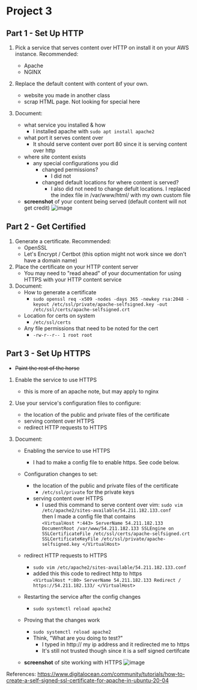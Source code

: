 # Project 3

## Part 1 - Set Up HTTP

1. Pick a service that serves content over HTTP on install it on your AWS instance. Recommended:

   - Apache
   - NGINX

2. Replace the default content with content of your own.

   - website you made in another class
   - scrap HTML page. Not looking for special here

3. Document:

   - what service you installed & how
      - I installed apache with `sudo apt install apache2`
   - what port it serves content over
      - It should serve content over port 80 since it is serving content over http
   - where site content exists
     - any special configurations you did
       - changed permissions?
         - I did not
       - changed default locations for where content is served?
         - I also did not need to change defult locations. I replaced the index file in /var/www/html/ with my own custom file
   - **screenshot** of your content being served (default content will not get credit)
   ![image](https://user-images.githubusercontent.com/77516657/159597197-b13f3ba1-2b53-4a41-9753-d73f8171d574.png)


## Part 2 - Get Certified

1. Generate a certificate. Recommended:
   - OpenSSL
   - Let's Encrypt / Certbot (this option might not work since we don't have a domain name)
2. Place the certificate on your HTTP content server
   - You may need to "read ahead" of your documentation for using HTTPS with your HTTP content service
3. Document:
   - How to generate a certificate
      - `sudo openssl req -x509 -nodes -days 365 -newkey rsa:2048 -keyout /etc/ssl/private/apache-selfsigned.key -out /etc/ssl/certs/apache-selfsigned.crt`
   - Location for certs on system
      - `/etc/ssl/certs`
   - Any file permissions that need to be noted for the cert
      - `-rw-r--r-- 1 root root`
## Part 3 - Set Up HTTPS

- ~~Paint the rest of the horse~~

1. Enable the service to use HTTPS
   - this is more of an apache note, but may apply to nginx
2. Use your service's configuration files to configure:

   - the location of the public and private files of the certificate
   - serving content over HTTPS
   - redirect HTTP requests to HTTPS

3. Document:
   - Enabling the service to use HTTPS
      - I had to make a config file to enable https. See code below.
   - Configuration changes to set:
     - the location of the public and private files of the certificate
         - `/etc/ssl/private` for the private keys
     - serving content over HTTPS
         - I used this command to serve content over vim: `sudo vim /etc/apache2/sites-available/54.211.182.133.conf`\
      then I made a config file that contains\
   `<VirtualHost *:443>
   ServerName 54.211.182.133
   DocumentRoot /var/www/54.211.182.133
   SSLEngine on
   SSLCertificateFile /etc/ssl/certs/apache-selfsigned.crt
   SSLCertificateKeyFile /etc/ssl/private/apache-selfsigned.key
</VirtualHost>`

   - redirect HTTP requests to HTTPS
      - `sudo vim /etc/apache2/sites-available/54.211.182.133.conf`
      - added this this code to redirect http to https\
      `<VirtualHost *:80>
        ServerName 54.211.182.133
        Redirect / https://54.211.182.133/
</VirtualHost>`
   - Restarting the service after the config changes
      - `sudo systemctl reload apache2`
   - Proving that the changes work
      - `sudo systemctl reload apache2`
     - Think, "What are you doing to test?"
         - I typed in http:// my ip address and it redirected me to https
         - It's still not trusted though since it is a self signed certifcate
   - **screenshot** of site working with HTTPS
   ![image](https://user-images.githubusercontent.com/77516657/159712442-23b91e2d-1533-4774-9080-078ab847ee13.png)



References: https://www.digitalocean.com/community/tutorials/how-to-create-a-self-signed-ssl-certificate-for-apache-in-ubuntu-20-04
